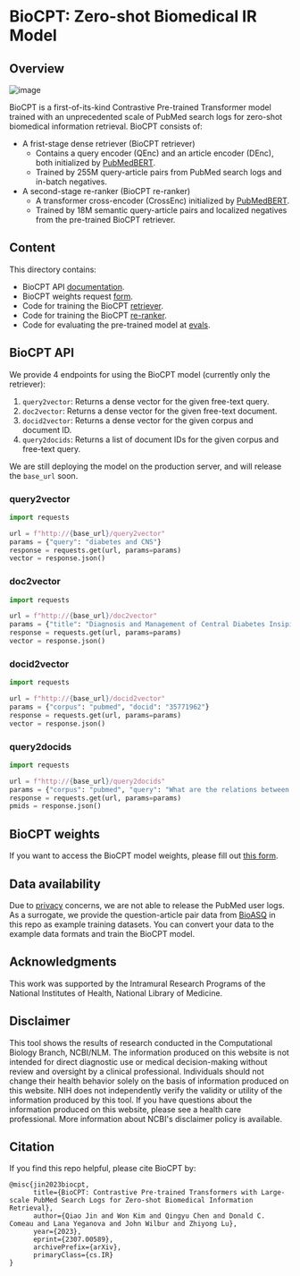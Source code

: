 # BioCPT: Zero-shot Biomedical IR Model

## Overview

![image](https://user-images.githubusercontent.com/32558774/236640954-bfa0d9da-50b5-43b3-8326-bf2e3b9f4b33.png)

BioCPT is a first-of-its-kind Contrastive Pre-trained Transformer model trained with an unprecedented scale of PubMed search logs for zero-shot biomedical information retrieval. BioCPT consists of:
- A frist-stage dense retriever (BioCPT retriever)
  - Contains a query encoder (QEnc) and an article encoder (DEnc), both initialized by [PubMedBERT](https://huggingface.co/microsoft/BiomedNLP-PubMedBERT-base-uncased-abstract-fulltext).   
  - Trained by 255M query-article pairs from PubMed search logs and in-batch negatives. 
- A second-stage re-ranker (BioCPT re-ranker)
  - A transformer cross-encoder (CrossEnc) initialized by [PubMedBERT](https://huggingface.co/microsoft/BiomedNLP-PubMedBERT-base-uncased-abstract-fulltext).
  - Trained by 18M semantic query-article pairs and localized negatives from the pre-trained BioCPT retriever. 

## Content

This directory contains:
- BioCPT API [documentation](https://github.com/ncbi/BioCPT/tree/main#biocpt-api).
- BioCPT weights request [form](https://docs.google.com/forms/d/e/1FAIpQLSdtd2OmkI3ep_RadoiTxdVSqvR7rSDssDlAyrpQDaddhv5oOw/viewform?usp=sf_link).
- Code for training the BioCPT [retriever](./retriever/).
- Code for training the BioCPT [re-ranker](./reranker/).
- Code for evaluating the pre-trained model at [evals](./evals/).

## BioCPT API

We provide 4 endpoints for using the BioCPT model (currently only the retriever):
1. `query2vector`: Returns a dense vector for the given free-text query.
2. `doc2vector`: Returns a dense vector for the given free-text document.
3. `docid2vector`: Returns a dense vector for the given corpus and document ID.
4. `query2docids`: Returns a list of document IDs for the given corpus and free-text query.

We are still deploying the model on the production server, and will release the `base_url` soon.

### query2vector
```python
import requests

url = f"http://{base_url}/query2vector"
params = {"query": "diabetes and CNS"}
response = requests.get(url, params=params)
vector = response.json()
```

### doc2vector
```python
import requests

url = f"http://{base_url}/doc2vector"
params = {"title": "Diagnosis and Management of Central Diabetes Insipidus in Adults", "text": "Central diabetes insipidus (CDI) is a clinical syndrome which results from loss or impaired function of vasopressinergic neurons in the hypothalamus/posterior pituitary, resulting in impaired synthesis and/or secretion of arginine vasopressin (AVP). AVP deficiency leads to the inability to concentrate urine and excessive renal water losses, resulting in a clinical syndrome of hypotonic polyuria with compensatory thirst. CDI is caused by diverse etiologies, although it typically develops due to neoplastic, traumatic, or autoimmune destruction of AVP-synthesizing/secreting neurons. This review focuses on the diagnosis and management of CDI, providing insights into the physiological disturbances underpinning the syndrome. Recent developments in diagnostic techniques, particularly the development of the copeptin assay, have improved accuracy and acceptability of the diagnostic approach to the hypotonic polyuria syndrome. We discuss the management of CDI with particular emphasis on management of fluid intake and pharmacological replacement of AVP. Specific clinical syndromes such as adipsic diabetes insipidus and diabetes insipidus in pregnancy as well as management of the perioperative patient with diabetes insipidus are also discussed."}
response = requests.get(url, params=params)
vector = response.json()
```

### docid2vector
```python
import requests

url = f"http://{base_url}/docid2vector"
params = {"corpus": "pubmed", "docid": "35771962"}
response = requests.get(url, params=params)
vector = response.json()
```

### query2docids
```python
import requests

url = f"http://{base_url}/query2docids"
params = {"corpus": "pubmed", "query": "What are the relations between lead and heart damage?"}
response = requests.get(url, params=params)
pmids = response.json()
```

## BioCPT weights

If you want to access the BioCPT model weights, please fill out [this form](https://docs.google.com/forms/d/e/1FAIpQLSdtd2OmkI3ep_RadoiTxdVSqvR7rSDssDlAyrpQDaddhv5oOw/viewform?usp=sf_link).


## Data availability

Due to [privacy](https://www.nlm.nih.gov/web_policies.html#privacy_security) concerns, we are not able to release the PubMed user logs. As a surrogate, we provide the question-article pair data from [BioASQ](http://www.bioasq.org/) in this repo as example training datasets. You can convert your data to the example data formats and train the BioCPT model.

## Acknowledgments

This work was supported by the Intramural Research Programs of the National Institutes of Health, National Library of Medicine.

## Disclaimer

This tool shows the results of research conducted in the Computational Biology Branch, NCBI/NLM. The information produced on this website is not intended for direct diagnostic use or medical decision-making without review and oversight by a clinical professional. Individuals should not change their health behavior solely on the basis of information produced on this website. NIH does not independently verify the validity or utility of the information produced by this tool. If you have questions about the information produced on this website, please see a health care professional. More information about NCBI's disclaimer policy is available.

## Citation

If you find this repo helpful, please cite BioCPT by:

```bibtext
@misc{jin2023biocpt,
      title={BioCPT: Contrastive Pre-trained Transformers with Large-scale PubMed Search Logs for Zero-shot Biomedical Information Retrieval}, 
      author={Qiao Jin and Won Kim and Qingyu Chen and Donald C. Comeau and Lana Yeganova and John Wilbur and Zhiyong Lu},
      year={2023},
      eprint={2307.00589},
      archivePrefix={arXiv},
      primaryClass={cs.IR}
}
```
